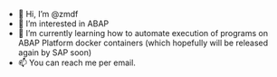 - 👋 Hi, I’m @zmdf
- 👀 I’m interested in ABAP
- 🌱 I’m currently learning how to automate execution of programs on ABAP Platform docker containers (which hopefully will be released again by SAP soon)
- 📫 You can reach me per email.

<!---
zmdf/zmdf is a ✨ special ✨ repository because its `README.md` (this file) appears on your GitHub profile.
You can click the Preview link to take a look at your changes.
--->

